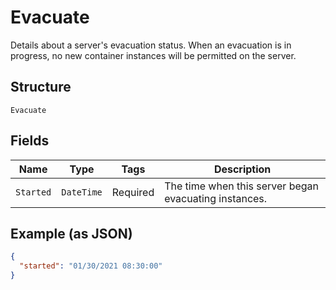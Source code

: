 
# Evacuate

Details about a server's evacuation status. When an evacuation is in progress, no new container instances will be permitted on the server.

## Structure

`Evacuate`

## Fields

| Name | Type | Tags | Description |
|  --- | --- | --- | --- |
| `Started` | `DateTime` | Required | The time when this server began evacuating instances. |

## Example (as JSON)

```json
{
  "started": "01/30/2021 08:30:00"
}
```

